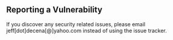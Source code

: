 ## Reporting a Vulnerability

If you discover any security related issues, please email jeff[dot]decena[@]yahoo.com instead of using the issue tracker.
